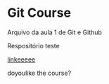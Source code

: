 # Git Course    

Arquivo da aula 1 de Git e Github

Respositório teste

[linkeeeee](http://www.google.com)

doyoulike the course?
